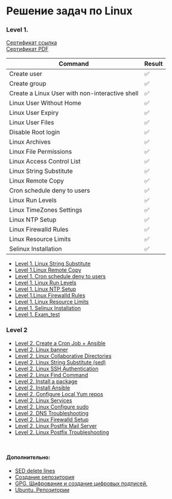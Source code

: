 # Решение задач по Linux


### Level 1. 
[Сертификат ссылка](https://engineer.kodekloud.com/certificate-verification/81bfbf9d-7304-4fb0-94db-f15959d00b25)\
[Сертификат PDF](./Level_1/KodeKloud_Course_Certificate-2.pdf)

| Command                                                                     | Result |
| --------------------------------------------------------------------------- |--------|
| Create user                                                                 |✅      |
| Create group                                                                |✅      |
| Create a Linux User with non-interactive shell                              |✅      |
| Linux User Without Home                                                     |✅      |
| Linux User Expiry                                                           |✅      |
| Linux User Files                                                            |✅      |
| Disable Root login                                                          |✅      |
| Linux Archives                                                              |✅      |
| Linux File Permissions                                                      |✅      |
| Linux Access Control List                                                   |✅      |
| Linux String Substitute                                                     |✅      |
| Linux Remote Copy                                                           |✅      |
| Cron schedule deny to users                                                 |✅      |
| Linux Run Levels                                                            |✅      |
| Linux TimeZones Settings                                                    |✅      |
| Linux NTP Setup                                                             |✅      |
| Linux Firewalld Rules                                                       |✅      |
| Linux Resource Limits                                                       |✅      |
| Selinux Installation                                                        |✅      |

 - [Level 1. Linux String Substitute](../Linux/Level_1/Linux%20String%20Substitute.md)
 - [Level 1.Linux Remote Copy](../Linux/Level_1/Linux%20Remote%20Copy.md)
 - [Level 1. Cron schedule deny to users](../Linux/Level_1/Cron%20schedule%20deny%20to%20users.md)
 - [Level 1. Linux Run Levels](../Linux/Level_1/Linux%20Run%20Levels.md)
 - [Level 1. Linux NTP Setup](../Linux/Level_1/Linux%20NTP%20Setup.md)
 - [Level 1.Linux Firewalld Rules](../Linux/Level_1/Linux%20Firewalld%20Rules.md)
 - [Level 1. Linux Resource Limits](../Linux/Level_1/Linux%20Resource%20Limits.md)
 - [Level 1. Selinux Installation](../Linux/Level_1/Selinux%20Installation.md)
 - [Level 1. Exam_test](../Linux/Level_1/Level_exam_test.md)



### Level 2

- [Level 2. Create a Cron Job + Ansible](../Linux/Level_2/lvl_2_tsk_1.md)
- [Level 2. Linux banner](../Linux/Level_2/lvl_2_tsk_2.md)
- [Level 2. Linux Collaborative Directories](../Linux/Level_2/lvl_2_tsk_3.md)
- [Level 2. Linux String Substitute (sed)](../Linux/Level_2/lvl_2_tsk_4.md)
- [Level 2. Linux SSH Authentication](../Linux/Level_2/lvl_2_tsk_5.md)
- [Level 2. Linux Find Command](../Linux/Level_2/lvl_2_tsk_6.md)
- [Level 2. Install a package](../Linux/Level_2/lvl_2_tsk_7.md)
- [Level 2. Install Ansible](../Linux/Level_2/lvl_2_tsk_8.md)
- [Level 2. Configure Local Yum repos](../Linux/Level_2/lvl_2_tsk_9.md)
- [Level 2. Linux Services](../Linux/Level_2/lvl_2_tsk_10.md)
- [Level 2. Linux Configure sudo](../Linux/Level_2/lvl_2_tsk_11.md)
- [Level 2. DNS Troubleshooting](../Linux/Level_2/lvl_2_tsk_12.md)
- [Level 2. Linux Firewalld Setup](../Linux/Level_2/lvl_2_tsk_13.md)
- [Level 2. Linux Postfix Mail Server](../Linux/Level_2/lvl_2_tsk_14.md)
- [Level 2. Linux Postfix Troubleshooting](../Linux/Level_2/lvl_2_tsk_15.md)

<br>

#### Дополнительно:
  - [SED delete lines](../Linux/docs/sed_delete.md)
  - [Создание репозитория](../Linux/docs/repo.epel_local.md)
  - [GPG. Шифрование и создание цифровых подписей.](../Linux/docs/gpg_keys.md)
  - [Ubuntu. Репозитории](../Linux/docs/repo_ubuntu.md)

